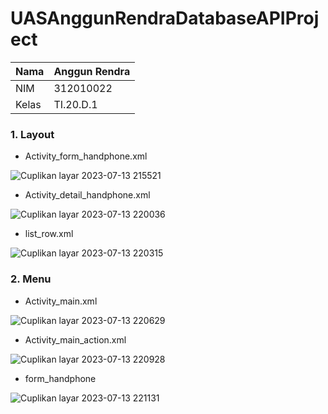 # UASAnggunRendraDatabaseAPIProject

| Nama      | Anggun Rendra |
| ----------- | ----------- |
| NIM     | 312010022       |
| Kelas   | TI.20.D.1    |

### 1. Layout

- Activity_form_handphone.xml

![Cuplikan layar 2023-07-13 215521](https://github.com/AnggunRendra10/UASAnggunRendraDatabaseAPIProject/assets/101658076/f1c3fac3-cf5b-4ae2-a56e-b80ebc9bbd08)

- Activity_detail_handphone.xml

![Cuplikan layar 2023-07-13 220036](https://github.com/AnggunRendra10/UASAnggunRendraDatabaseAPIProject/assets/101658076/343175a8-4863-462c-a7eb-b33fc1b103ed)

- list_row.xml

![Cuplikan layar 2023-07-13 220315](https://github.com/AnggunRendra10/UASAnggunRendraDatabaseAPIProject/assets/101658076/279ac2d8-9638-4741-9219-c4709b469765)

### 2. Menu

- Activity_main.xml

![Cuplikan layar 2023-07-13 220629](https://github.com/AnggunRendra10/UASAnggunRendraDatabaseAPIProject/assets/101658076/45eb8caa-ea7c-4c02-991b-1c978e50fe72)

- Activity_main_action.xml

![Cuplikan layar 2023-07-13 220928](https://github.com/AnggunRendra10/UASAnggunRendraDatabaseAPIProject/assets/101658076/bd29bfb2-d375-4fe3-a23d-94d408ecd773)

- form_handphone

![Cuplikan layar 2023-07-13 221131](https://github.com/AnggunRendra10/UASAnggunRendraDatabaseAPIProject/assets/101658076/7d30ead3-04c6-4463-8780-66d1caa8c05f)
